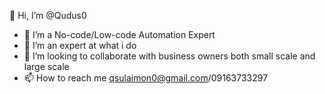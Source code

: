  👋 Hi, I’m @Qudus0
- 👀 I’m a No-code/Low-code Automation Expert
- 🌱 I’m an expert at what i do
- 💞️ I’m looking to collaborate with business owners both small scale and large scale
- 📫 How to reach me qsulaimon0@gmail.com/09163733297

<!---
Qudus0/Qudus0 is a ✨ special ✨ repository because its `README.md` (this file) appears on your GitHub profile.
You can click the Preview link to take a look at your changes.
--->

